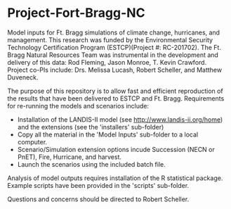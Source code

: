 # Project-Fort-Bragg-NC

Model inputs for Ft. Bragg simulations of climate change, hurricanes, and management.  This research was funded by the Environmental Security Technology Certification Program (ESTCP)(Project #: RC-201702). The Ft. Bragg Natural Resources Team was instrumental in the development and delivery of this data:  Rod Fleming, Jason Monroe, T. Kevin Crawford.  Project co-PIs include:  Drs. Melissa Lucash, Robert Scheller, and Matthew Duveneck.

The purpose of this repository is to allow fast and efficient reproduction of the results that have been delivered to ESTCP and Ft. Bragg.  Requirements for re-running the models and scenarios include:
* Installation of the LANDIS-II model (see http://www.landis-ii.org/home) and the extensions (see the 'installers' sub-folder)
* Copy all the material in the 'Model Inputs' sub-folder to a local computer.
* Scenario/Simulation extension options incude Succession (NECN or PnET), Fire, Hurricane, and harvest.
* Launch the scenarios using the included batch file.

Analysis of model outputs requires installation of the R statistical package.  Example scripts have been provided in the 'scripts' sub-folder.

Questions and concerns should be directed to Robert Scheller.
